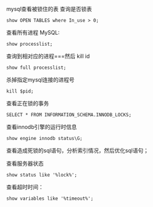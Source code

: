 
mysql查看被锁住的表
查询是否锁表
```mysql
show OPEN TABLES where In_use > 0;

```

查看所有进程
MySQL:
```mysql
show processlist;
```

查询到相对应的进程===然后 kill id
```mysql
show full processlist;
```

杀掉指定mysql连接的进程号
```mysql
kill $pid;
```

查看正在锁的事务
```mysql
SELECT * FROM INFORMATION_SCHEMA.INNODB_LOCKS;
```

查看innodb引擎的运行时信息
```mysql
show engine innodb status\G;

```

查看造成死锁的sql语句，分析索引情况，然后优化sql语句；

查看服务器状态
```mysql
show status like '%lock%';

```

查看超时时间：
```mysql
show variables like '%timeout%';

```
